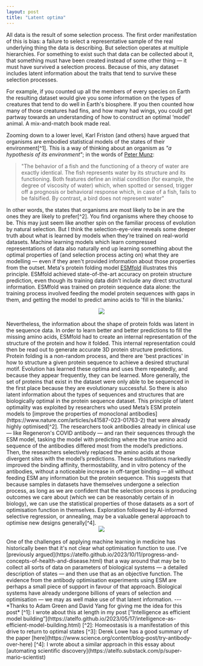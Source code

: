 ```yaml
---
layout: post
title: "Latent optima"
---
```

<meta property="og:image" content="https://atelfo.github.io/assets/latentoptima.png" />
<meta name="twitter:image" content="https://atelfo.github.io/assets/latentoptima.png" />
<meta name="twitter:description" content="In which I argue that information about optimality is encoded into datasets by selection processes">

All data is the result of some selection process. The first order manifestation of this is bias: a failure to select a representative sample of the real underlying thing the data is describing. But selection operates at multiple hierarchies. For something to exist such that data can be collected about it, that something must have been created instead of some other thing — it must have survived a selection process. Because of this, any dataset includes latent information about the traits that tend to survive these selection processes.

For example, if you counted up all the members of every species on Earth the resulting dataset would give you some information on the types of creatures that tend to do well in Earth's biosphere. If you then counted how many of those creatures had fins, and how many had wings, you could get partway towards an understanding of how to construct an optimal ‘model’ animal. A mix-and-match book made real.

Zooming down to a lower level, Karl Friston (and others) have argued that organisms are embodied statistical models of the states of their environment[^1]. This is a way of thinking about an organism as *"a hypothesis of its environment"*; in the words of [Peter Munz](https://iep.utm.edu/evo-epis/#SSH5bv):

> "The behavior of a fish and the functioning of a theory of water are exactly identical. The fish represents water by its structure and its functioning. Both features define an initial condition (for example, the degree of viscosity of water) which, when spotted or sensed, trigger off a prognosis or behavioral response which, in case of a fish, fails to be falsified. By contrast, a bird does not represent water"

In other words, the states that organisms are most likely to be in are the ones they are likely to prefer[^2]. You find organisms where they choose to be.
This may just seem like another spin on the familiar process of evolution by natural selection. But I think the selection-eye-view reveals some deeper truth about what is learned by models when they’re trained on real-world datasets. Machine learning models which learn compressed representations of data also naturally end up learning something about the optimal properties of (and selection process acting on) what they are modelling — even if they aren't provided information about those properties from the outset.
Meta's protein folding model [ESMfold](https://ai.meta.com/blog/protein-folding-esmfold-metagenomics/) illustrates this principle. ESMfold achieved state-of-the-art accuracy on protein structure prediction, even though its training data didn't include any direct structural information. ESMfold was trained on protein sequence data alone: the training process involved feeding the model protein sequences with gaps in them, and getting the model to predict amino acids to 'fill in the blanks.'
<br>
<center><img src="https://atelfo.github.io/assets/metaESM.png"></center>
<br>
Nevertheless, the information about the shape of protein folds was latent in the sequence data. In order to learn better and better predictions to fill the missing amino acids, ESMfold had to create an internal representation of the structure of the protein and how it folded. This internal representation could then be read out to generate accurate 3D protein structure predictions.
Protein folding is a non-random process, and there are 'best practices' in how to structure a given protein sequence to achieve a desired structural motif. Evolution has learned these optima and uses them repeatedly, and because they appear frequently, they can be learned. More generally, the set of proteins that exist in the dataset were only able to be sequenced in the first place because they are evolutionary successful. So there is also latent information about the types of sequences and structures that are biologically optimal in the protein sequence dataset.
This principle of latent optimality was exploited by researchers who used Meta’s ESM protein models to [improve the properties of monoclonal antibodies](https://www.nature.com/articles/s41587-023-01763-2) that were already highly optimised[^2]. The researchers took antibodies already in clinical use — like Regeneron's COVID antibody — and ran their sequences through the ESM model, tasking the model with predicting where the true amino acid sequence of the antibodies differed most from the model’s predictions. Then, the researchers selectively replaced the amino acids at those divergent sites with the model’s predictions. These substitutions markedly improved the binding affinity, thermostability, and in vitro potency of the antibodies, without a noticeable increase in off-target binding — all without feeding ESM any information but the protein sequence.
This suggests that because samples in datasets have themselves undergone a selection process, as long as we are confident that the selection process is producing outcomes we care about (which we can be reasonably certain of in biology), we can use the statistical properties of those datasets as a sort of optimisation function in themselves. Exploration followed by AI-informed selective regression, or annealing, may be a valuable general approach to optimise new designs generally[^4].
<br>
<center><img src="https://atelfo.github.io/assets/aioptimiser.png"></center>
<br>
One of the challenges of applying machine learning in medicine has historically been that it's not clear what optimisation function to use. I've [previously argued](https://atelfo.github.io/2023/10/11/progress-and-concepts-of-health-and-disease.html) that a way around that may be to collect all sorts of data on parameters of biological systems — a detailed description of states — and then use that as an objective function. The evidence from the antibody optimisation experiments using ESM are perhaps a small piece of support in favour of that approach. Biological systems have already undergone billions of years of selection and optimisation — we may as well make use of that latent information.
---
*Thanks to Adam Green and David Yang for giving me the idea for this post*
[^1]: I wrote about this at length in my post [“Intelligence as efficient model building”](https://atelfo.github.io/2023/05/17/intelligence-as-efficient-model-building.html)
[^2]: Homeostasis is a manifestation of this drive to return to optimal states
[^3]: Derek Lowe has a good summary of the paper [here](https://www.science.org/content/blog-post/try-antibody-over-here)
[^4]: I wrote about a similar approach in this essay about [automating scientific discovery](https://atelfo.substack.com/p/super-mario-scientist)
